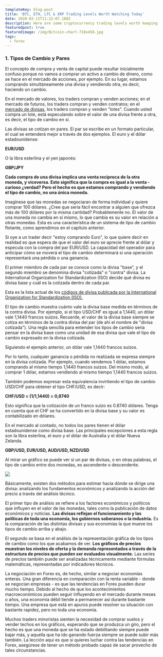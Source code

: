 ```yaml
---
templateKey: blog-post
title: 'BTC, ETH, LTC & XRP Trading Levels Worth Watching Today'
date: 2020-02-11T11:22:07.188Z
description: Here are some cryptocurrency trading levels worth keeping an eye on for today.
featuredpost: true
featuredimage: /img/Bitcoin-chart-710x458.jpg
tags:
  - forex
---
```


### 1. Tipos de Cambio y Pares

El concepto de compra y venta de capital puede resultar inicialmente confuso porque no vamos a comprar un activo a cambio de dinero, como se hace en el mercado de acciones, por ejemplo. En su lugar, estamos comprando simultáneamente una divisa y vendiendo otra, es decir, haciendo un cambio.

En el mercado de valores, los traders compran y venden acciones; en el mercado de futuros, los traders compran y venden contratos; en el [mercado de divisas](https://www.fxstreet.es/), los traders compran y venden "lotes". Cuando usted compra un lote, está especulando sobre el valor de una divisa frente a otra, es decir, el tipo de cambio en sí.

Las divisas se cotizan en pares. El par se escribe en un formato particular, el cual se entenderá mejor a través de dos ejemplos. El euro y el dólar estadounidense:

**EUR/USD**

O la libra esterlina y el yen japonés:

**GBP/JPY**

**Cada compra de una divisa implica una venta recíproca de la otra moneda, y viceversa. Esto significa que la compra es igual a la venta - curioso ¿verdad? Pero el hecho es que estamos comprando y vendiendo el tipo de cambio, no una única moneda.**

Imagínese que las monedas se negociaran de forma individual y quiere comprar 100 dólares. ¿Cree que sería fácil encontrar a alguien que ofrezca más de 100 dólares por la misma cantidad? Probablemente no. El valor de una moneda no cambia en sí mismo, lo que cambia es su valor en relación a otras monedas. Esta es una característica de un sistema de tipo de cambio flotante, como aprendimos en el capítulo anterior.

Si oye a un trader decir "estoy comprando Euro", lo que quiere decir en realidad es que  espera de que el valor del euro se aprecie frente al dólar y especula con la compra del par EUR/USD. La capacidad del operador para anticipar cómo se moverá el tipo de cambio determinará si una operación representará una pérdida o una ganancia.

El primer miembro de cada par se conoce como la divisa "base”, y el segundo miembro se denomina divisa "cotizada" o "contra" divisa. La International Organization for Standardization (ISO) decide qué divisa es divisa base y cuál es la cotizada dentro de cada par.

Esta es la lista actual de los [códigos de divisa publicada por la International Organization for Standardization (ISO).](http://www.iso.org/iso/support/faqs/faqs_widely_used_standards/widely_used_standards_other/currency_codes/currency_codes_list-1.htm)

El tipo de cambio muestra cuánto vale la divisa base medida en términos de la contra divisa. Por ejemplo, si el tipo USD/CHF es igual a 1,1440, un dólar vale 1,1440 francos suizos. Recuerde, el valor de la divisa base siempre se cotiza en términos de la contra divisa del par (de ahí el nombre de "divisa cotizada"). Una regla sencilla para entender los tipos de cambio sería pensar en la divisa base como una unidad de esa divisa que vale el tipo de cambio expresado en la divisa cotizada.

Siguiendo el ejemplo anterior, un dólar vale 1,1440 francos suizos.

Por lo tanto, cualquier ganancia o pérdida no realizada se expresa siempre en la divisa cotizada. Por ejemplo, cuando vendemos 1 dólar, estamos comprando al mismo tiempo 1,1440 francos suizos. Del mismo modo, al comprar 1 dólar, estamos vendiendo al mismo tiempo 1,1440 francos suizos.

También podemos expresar esta equivalencia invirtiendo el tipo de cambio USD/CHF para obtener el tipo CHF/USD, es decir:

**CHF/USD = (1/1,1440) = 0,8740**

Esto significa que la cotización de un franco suizo es 0.8740 dólares. Tenga en cuenta que el CHF se ha convertido en la divisa base y su valor es contabilizado en dólares.

En el mercado al contado, no todos los pares tienen el dólar estadounidense como divisa base. Las principales excepciones a esta regla son la libra esterlina, el euro y el dólar de Australia y el dólar Nueva Zelanda.

**GBP/USD, EUR/USD, AUD/USD, NZD/USD**

Al mirar un gráfico se puede ver si un par de divisas, o en otras palabras, el tipo de cambio entre dos monedas, es ascendente o descendente.

![](https://cdn.fxstreet.com/img/curso-forex/unit-1/chp3-CapA03-2.png)

Básicamente, existen dos métodos para estimar hacia dónde se dirige una divisa: analizando los fundamentos económicos y analizando la acción del precio a través del análisis técnico.

El primer tipo de análisis se refiere a los factores económicos y políticos que influyen en el valor de las monedas, tales como la publicación de datos económicos y noticias. **Las divisas reflejan el funcionamiento y las políticas de toda una economía, los gobiernos soberanos o la industria.** Es la comparación de las distintas divisas y sus economías la que mueve los tipos de cambio arriba y abajo.

El segundo se basa en el análisis de la representación gráfica de los tipos de cambio como los que acabamos de ver. **Los gráficos de precios muestran los niveles de oferta y la demanda representados a través de la estructura de precios que pueden ser evaluados visualmente.** Las series de precios también puede ser analizadas técnicamente mediante fórmulas matemáticas, representadas por indicadores técnicos.

La negociación en Forex es, de hecho, similar a negociar economías enteras. Una gran diferencia en comparación con la renta variable - donde se negocian empresas - es que las tendencias en Forex pueden durar mucho tiempo. Debido al hecho de que los acontecimientos macroeconómicos pueden seguir influyendo en el mercado durante meses o años, una economía débil tiende a permanecer así durante bastante tiempo. Una empresa que está en apuros puede resolver su situación con bastante rapidez, pero no toda una economía.

Muchos traders minoristas sienten la necesidad de comprar suelos y vender techos en los gráficos, esperando que se produzca un giro, pero el hecho es que una moneda que se ha estado debilitando siempre puede bajar más, y aquella que ha ido ganando fuerza siempre se puede subir más también. La lección aquí es que si quieres luchar contra las tendencias en Forex, asegúrese de tener un método probado capaz de sacar provecho de tales circunstancias.